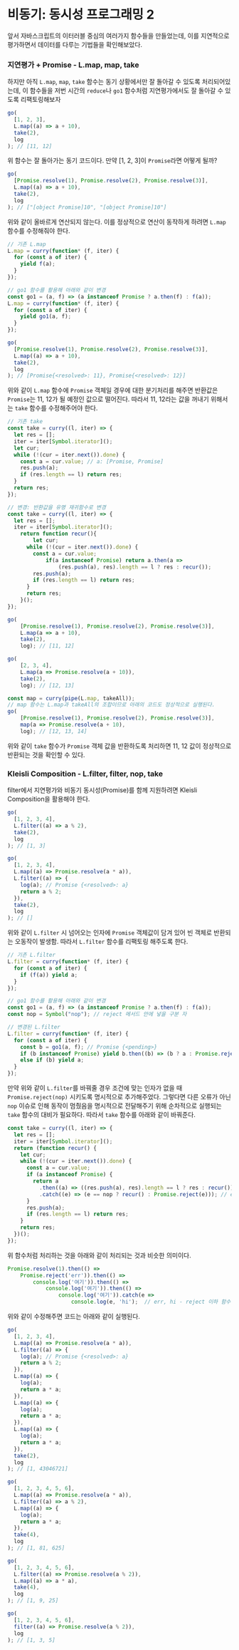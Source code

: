 ﻿# 비동기: 동시성 프로그래밍 2

앞서 자바스크립트의 이터러블 중심의 여러가지 함수들을 만들었는데, 이를 지연적으로 평가하면서 데이터를 다루는 기법들을 확인해보았다.

### 지연평가 + Promise - L.map, map, take

하지만 아직 `L.map`, `map`, `take` 함수는 동기 상황에서만 잘 돌아갈 수 있도록 처리되어있는데, 이 함수들을 저번 시간의 `reduce`나 `go1` 함수처럼 지연평가에서도 잘 돌아갈 수 있도록 리팩토링해보자

```jsx
go(
  [1, 2, 3],
  L.map((a) => a + 10),
  take(2),
  log
); // [11, 12]
```

위 함수는 잘 돌아가는 동기 코드이다. 만약 [1, 2, 3]이 `Promise`라면 어떻게 될까?

```jsx
go(
  [Promise.resolve(1), Promise.resolve(2), Promise.resolve(3)],
  L.map((a) => a + 10),
  take(2),
  log
); // ["[object Promise]10", "[object Promise]10"]
```

위와 같이 올바르게 연산되지 않는다. 이를 정상적으로 연산이 동작하게 하려면 `L.map` 함수를 수정해줘야 한다.

```jsx
// 기존 L.map
L.map = curry(function* (f, iter) {
  for (const a of iter) {
    yield f(a);
  }
});

// go1 함수를 활용해 아래와 같이 변경
const go1 = (a, f) => (a instanceof Promise ? a.then(f) : f(a));
L.map = curry(function* (f, iter) {
  for (const a of iter) {
    yield go1(a, f);
  }
});

go(
  [Promise.resolve(1), Promise.resolve(2), Promise.resolve(3)],
  L.map((a) => a + 10),
  take(2),
  log
); // [Promise{<resolved>: 11}, Promise{<resolved>: 12}]
```

위와 같이 `L.map` 함수에 `Promise` 객체일 경우에 대한 분기처리를 해주면 반환값은 `Promise`는 11, 12가 될 예정인 값으로 떨어진다. 따라서 11, 12라는 값을 꺼내기 위해서는 `take` 함수를 수정해주어야 한다.

```jsx
// 기존 take
const take = curry((l, iter) => {
  let res = [];
  iter = iter[Symbol.iterator]();
  let cur;
  while (!(cur = iter.next()).done) {
    const a = cur.value; // a: [Promise, Promise]
    res.push(a);
    if (res.length == l) return res;
  }
  return res;
});

// 변경: 반환값을 유명 재귀함수로 변경
const take = curry((l, iter) => {
  let res = [];
  iter = iter[Symbol.iterator]();
	return function recur(){
		let cur;
	  while (!(cur = iter.next()).done) {
	    const a = cur.value;
			if(a instanceof Promise) return a.then(a =>
				(res.push(a), res).length == l ? res : recur());
	    res.push(a);
	    if (res.length == l) return res;
	  }
	  return res;
	}();
});

go(
	[Promise.resolve(1), Promise.resolve(2), Promise.resolve(3)],
	L.map(a => a + 10),
	take(2),
	log); // [11, 12]

go(
	[2, 3, 4],
	L.map(a => Promise.resolve(a + 10)),
	take(2),
	log); // [12, 13]

const map = curry(pipe(L.map, takeAll));
// map 함수는 L.map과 takeAll의 조합이므로 아래의 코드도 정상적으로 실행된다.
go(
	[Promise.resolve(1), Promise.resolve(2), Promise.resolve(3)],
	map(a => Promise.resolve(a + 10),
	log); // [12, 13, 14]
```

위와 같이 `take` 함수가 `Promise` 객체 값을 반환하도록 처리하면 11, 12 값이 정상적으로 반환되는 것을 확인할 수 있다.

### Kleisli Composition - L.filter, filter, nop, take

filter에서 지연평가와 비동기 동시성(Promise)를 함께 지원하려면 Kleisli Composition을 활용해야 한다.

```jsx
go(
  [1, 2, 3, 4],
  L.filter((a) => a % 2),
  take(2),
  log
); // [1, 3]

go(
  [1, 2, 3, 4],
  L.map((a) => Promise.resolve(a * a)),
  L.filter((a) => {
    log(a); // Promise {<resolved>: a}
    return a % 2;
  }),
  take(2),
  log
); // []
```

위와 같이 `L.filter` 시 넘어오는 인자에 `Promise` 객체값이 담겨 있어 빈 객체로 반환되는 오동작이 발생함. 따라서 `L.filter` 함수를 리팩토링 해주도록 한다.

```jsx
// 기존 L.filter
L.filter = curry(function* (f, iter) {
  for (const a of iter) {
    if (f(a)) yield a;
  }
});

// go1 함수를 활용해 아래와 같이 변경
const go1 = (a, f) => (a instanceof Promise ? a.then(f) : f(a));
const nop = Symbol("nop"); // reject 메서드 안에 넣을 구분 자

// 변경된 L.filter
L.filter = curry(function* (f, iter) {
  for (const a of iter) {
    const b = go1(a, f); // Promise {<pending>}
    if (b instanceof Promise) yield b.then((b) => (b ? a : Promise.reject(nop)));
    else if (b) yield a;
  }
});
```

만약 위와 같이 `L.filter`를 바꿔줄 경우 조건에 맞는 인자가 없을 때 `Promise.reject(nop)` 시키도록 명시적으로 추가해주었다. 그렇다면 다른 오류가 아닌 `nop` 이슈로 인해 동작이 멈췄음을 명시적으로 전달해주기 위해 순차적으로 실행되는 `take` 함수의 대비가 필요하다. 따라서 `take` 함수를 아래와 같이 바꿔준다.

```jsx
const take = curry((l, iter) => {
  let res = [];
  iter = iter[Symbol.iterator]();
  return (function recur() {
    let cur;
    while (!(cur = iter.next()).done) {
      const a = cur.value;
      if (a instanceof Promise) {
        return a
          .then((a) => ((res.push(a), res).length == l ? res : recur()))
          .catch((e) => (e == nop ? recur() : Promise.reject(e))); // e == nop이면 별도의 reject하지않고 다음 인자를 보도록(재귀) 처리
      }
      res.push(a);
      if (res.length == l) return res;
    }
    return res;
  })();
});
```

위 함수처럼 처리하는 것을 아래와 같이 처리되는 것과 비슷한 의미이다.

```jsx
Promise.resolve(1).then(() =>
	Promise.reject('err')).then(() =>
		console.log('여기')).then(() =>
			console.log('여기')).then(() =>
				console.log('여기')).catch(e =>
					console.log(e, 'hi');  // err, hi - reject 이하 함수 실행 불가
```

위와 같이 수정해주면 코드는 아래와 같이 실행된다.

```jsx
go(
  [1, 2, 3, 4],
  L.map((a) => Promise.resolve(a * a)),
  L.filter((a) => {
    log(a); // Promise {<resolved>: a}
    return a % 2;
  }),
  L.map((a) => {
    log(a);
    return a * a;
  }),
  L.map((a) => {
    log(a);
    return a * a;
  }),
  L.map((a) => {
    log(a);
    return a * a;
  }),
  take(2),
  log
); // [1, 43046721]

go(
  [1, 2, 3, 4, 5, 6],
  L.map((a) => Promise.resolve(a * a)),
  L.filter((a) => a % 2),
  L.map((a) => {
    log(a);
    return a * a;
  }),
  take(4),
  log
); // [1, 81, 625]

go(
  [1, 2, 3, 4, 5, 6],
  L.filter((a) => Promise.resolve(a % 2)),
  L.map((a) => a * a),
  take(4),
  log
); // [1, 9, 25]

go(
  [1, 2, 3, 4, 5, 6],
  filter((a) => Promise.resolve(a % 2)),
  log
); // [1, 3, 5]
```
